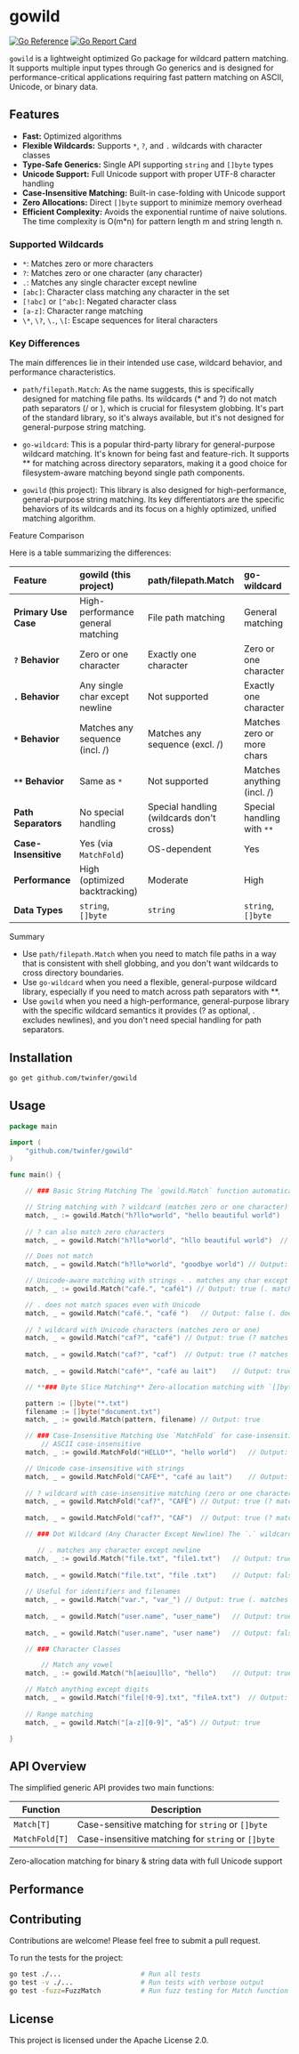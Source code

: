 # gowild

[![Go Reference](https://pkg.go.dev/badge/github.com/twinfer/gowild.svg)](https://pkg.go.dev/github.com/twinfer/gowild)
[![Go Report Card](https://goreportcard.com/badge/github.com/twinfer/gowild)](https://goreportcard.com/report/github.com/twinfer/gowild)

`gowild` is a lightweight optimized Go package for wildcard pattern matching. It supports multiple input types through Go generics and is designed for performance-critical applications requiring fast pattern matching on ASCII, Unicode, or binary data.

## Features

- **Fast:** Optimized algorithms 
- **Flexible Wildcards:** Supports `*`, `?`, and `.` wildcards with character classes
- **Type-Safe Generics:** Single API supporting `string` and `[]byte` types
- **Unicode Support:** Full Unicode support with proper UTF-8 character handling
- **Case-Insensitive Matching:** Built-in case-folding with Unicode support
- **Zero Allocations:** Direct `[]byte` support to minimize memory overhead
- **Efficient Complexity:** Avoids the exponential runtime of naive solutions. The time complexity is O(m*n) for pattern length m and string length n.

### Supported Wildcards

- `*`: Matches zero or more characters
- `?`: Matches zero or one character (any character)
- `.`: Matches any single character except newline
- `[abc]`: Character class matching any character in the set
- `[!abc]` or `[^abc]`: Negated character class
- `[a-z]`: Character range matching
- `\*`, `\?`, `\.`, `\[`: Escape sequences for literal characters


### Key Differences

  The main differences lie in their intended use case, wildcard behavior, and performance characteristics.

   * `path/filepath.Match`: As the name suggests, this is specifically designed for matching file paths. Its wildcards (* and ?) do not match path separators (/ or \), which is crucial for filesystem
     globbing. It's part of the standard library, so it's always available, but it's not designed for general-purpose string matching.

   * `go-wildcard`: This is a popular third-party library for general-purpose wildcard matching. It's known for being fast and feature-rich. It supports ** for matching across directory separators,
     making it a good choice for filesystem-aware matching beyond single path components.

   * `gowild` (this project): This library is also designed for high-performance, general-purpose string matching. Its key differentiators are the specific behaviors of its wildcards and its focus on
     a highly optimized, unified matching algorithm.

  Feature Comparison

  Here is a table summarizing the differences:

  | Feature | gowild (this project) | path/filepath.Match | go-wildcard |
  | :--- | :--- | :--- | :--- |
  | **Primary Use Case** | High-performance general matching | File path matching | General matching |
  | **`?` Behavior** | Zero or one character | Exactly one character | Zero or one character |
  | **`.` Behavior** | Any single char except newline | Not supported | Exactly one character |
  | **`*` Behavior** | Matches any sequence (incl. /) | Matches any sequence (excl. /) | Matches zero or more chars |
  | **`**` Behavior** | Same as `*` | Not supported | Matches anything (incl. /) |
  | **Path Separators** | No special handling | Special handling (wildcards don't cross) | Special handling with `**` |
  | **Case-Insensitive** | Yes (via `MatchFold`) | OS-dependent | Yes |
  | **Performance** | High (optimized backtracking) | Moderate | High |
  | **Data Types** | `string`, `[]byte` | `string` | `string`, `[]byte` |

  Summary

   * Use `path/filepath.Match` when you need to match file paths in a way that is consistent with shell globbing, and you don't want wildcards to cross directory boundaries.
   * Use `go-wildcard` when you need a flexible, general-purpose wildcard library, especially if you need to match across path separators with **.
   * Use `gowild` when you need a high-performance, general-purpose library with the specific wildcard semantics it provides (? as optional, . excludes newlines), and you don't need special handling
     for path separators.


## Installation

```sh
go get github.com/twinfer/gowild
```

## Usage



```go
package main

import (
    "github.com/twinfer/gowild"
)

func main() {

    // ### Basic String Matching The `gowild.Match` function automatically optimizes based on input type:

    // String matching with ? wildcard (matches zero or one character)
    match, _ := gowild.Match("h?llo*world", "hello beautiful world")    // Output: true (? matches 'e')
    
    // ? can also match zero characters
    match, _ = gowild.Match("h?llo*world", "hllo beautiful world")  // Output: true (? matches zero characters)

    // Does not match
    match, _ = gowild.Match("h?llo*world", "goodbye world") // Output: false

    // Unicode-aware matching with strings - . matches any char except newline
    match, _ := gowild.Match("café.", "café1") // Output: true (. matches '1')

    // . does not match spaces even with Unicode
    match, _ = gowild.Match("café.", "café ")   // Output: false (. does not match space)
    
    // ? wildcard with Unicode characters (matches zero or one)
    match, _ = gowild.Match("caf?", "café") // Output: true (? matches 'é')
    
    match, _ = gowild.Match("caf?", "caf")  // Output: true (? matches zero characters)
    
    match, _ = gowild.Match("café*", "café au lait")    // Output: true (* matches ' au lait')

    // **### Byte Slice Matching** Zero-allocation matching with `[]byte`:

    pattern := []byte("*.txt")
    filename := []byte("document.txt")
    match, _ := gowild.Match(pattern, filename) // Output: true

    // ### Case-Insensitive Matching Use `MatchFold` for case-insensitive matching:
        // ASCII case-insensitive
    match, _ := gowild.MatchFold("HELLO*", "hello world")   // Output: true

    // Unicode case-insensitive with strings
    match, _ = gowild.MatchFold("CAFÉ*", "café au lait")    // Output: true
    
    // ? wildcard with case-insensitive matching (zero or one character)
    match, _ = gowild.MatchFold("caf?", "CAFÉ") // Output: true (? matches 'É')
    
    match, _ = gowild.MatchFold("caf?", "CAF")  // Output: true (? matches zero characters)

    // ### Dot Wildcard (Any Character Except Newline) The `.` wildcard is useful for matching any character while avoiding newlines:

       // . matches any character except newline
    match, _ := gowild.Match("file.txt", "file1.txt")   // Output: true (. matches '1')
    
    match, _ = gowild.Match("file.txt", "file .txt")    // Output: false (. does not match space)
    
    // Useful for identifiers and filenames
    match, _ = gowild.Match("var.", "var_") // Output: true (. matches '_')
    
    match, _ = gowild.Match("user.name", "user_name")   // Output: true (. matches '_')
    
    match, _ = gowild.Match("user.name", "user name")   // Output: false (. does not match space)

    // ### Character Classes

        // Match any vowel
    match, _ := gowild.Match("h[aeiou]llo", "hello")    // Output: true

    // Match anything except digits
    match, _ = gowild.Match("file[!0-9].txt", "fileA.txt")  // Output: true
    
    // Range matching
    match, _ = gowild.Match("[a-z][0-9]", "a5") // Output: true

}
```

## API Overview

The simplified generic API provides two main functions:

| Function       | Description                                             |
|----------------|---------------------------------------------------------|
| `Match[T]`     | Case-sensitive matching for `string` or `[]byte`        |
| `MatchFold[T]` | Case-insensitive matching for `string` or `[]byte`      |

Zero-allocation matching for binary & string data with full Unicode support


## Performance



## Contributing

Contributions are welcome! Please feel free to submit a pull request.

To run the tests for the project:
```sh
go test ./...                    # Run all tests
go test -v ./...                 # Run tests with verbose output  
go test -fuzz=FuzzMatch          # Run fuzz testing for Match function
```

## License

This project is licensed under the Apache License 2.0.